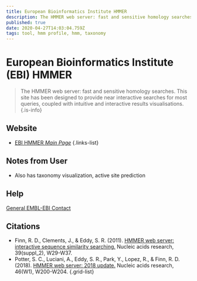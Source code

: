 ```yaml
---
title: European Bioinformatics Institute HMMER
description: The HMMER web server: fast and sensitive homology searches. This site has been designed to provide near interactive searches for most queries, coupled with intuitive and interactive results visualisations.
published: true
date: 2020-04-27T14:03:04.759Z
tags: tool, hmm profile, hmm, taxonomy 
---
```


# European Bioinformatics Institute (EBI) HMMER

> The HMMER web server: fast and sensitive homology searches. This site has been designed to provide near interactive searches for most queries, coupled with intuitive and interactive results visualisations. 
{.is-info}

## Website

- [EBI HMMER *Main Page*](https://www.ebi.ac.uk/Tools/hmmer/)
{.links-list}

## Notes from User
- Also has taxonomy visualization, active site prediction

## Help
[General EMBL-EBI Contact](https://www.ebi.ac.uk/support/hmmer) 

## Citations

- Finn, R. D., Clements, J., & Eddy, S. R. (2011). [HMMER web server: interactive sequence similarity searching.](https://academic.oup.com/nar/article/39/suppl_2/W29/2506513) Nucleic acids research, 39(suppl_2), W29-W37.
- Potter, S. C., Luciani, A., Eddy, S. R., Park, Y., Lopez, R., & Finn, R. D. (2018). [HMMER web server: 2018 update.](https://academic.oup.com/nar/article/46/W1/W200/5037715) Nucleic acids research, 46(W1), W200-W204.
{.grid-list}